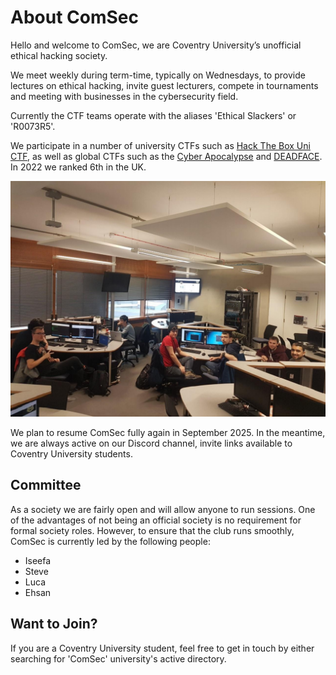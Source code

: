 # About ComSec


Hello and welcome to ComSec, we are Coventry University’s unofficial ethical hacking society.

We meet weekly during term-time, typically on Wednesdays, to provide lectures on ethical hacking, invite guest lecturers, compete in tournaments and meeting with businesses in the cybersecurity field.

Currently the CTF teams operate with the aliases 'Ethical Slackers' or 'R0073R5'.


We participate in a number of university CTFs such as [Hack The Box Uni CTF](https://www.hackthebox.com/universities/university-ctf-2021), as well as global CTFs such as the [Cyber Apocalypse](https://www.hackthebox.com/events/cyber-apocalypse-2022) and [DEADFACE](https://ctf.deadface.io/). In 2022 
we ranked 6th in the UK.

![ComSec at RuCTFe 2019](comsec.png)

We plan to resume ComSec fully again in September 2025. In the meantime, we are always active on our Discord channel, invite links available to Coventry University students.

## Committee

As a society we are fairly open and will allow anyone to run sessions. One of the advantages of not being an official society is no requirement for formal society roles. However, to ensure that the club runs smoothly, ComSec is currently led by the following people:

- Iseefa
- Steve
- Luca
- Ehsan


## Want to Join?

If you are a Coventry University student, feel free to get in touch by either searching for 'ComSec' university's active directory.

